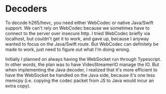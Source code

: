 # Decoders

To decode h265/hevc, you need either WebCodec or native Java/Swift support. We
can't rely on WebCodec because we sometimes have to connect to the server over
insecure http. I tried WebCodec briefly via localhost, but couldn't get it to
work, and gave up, because I anyway wanted to focus on the Java/Swift route. But
WebCodec can definitely be made to work, just need to figure out what I'm doing
wrong.

Initially I planned on always having the WebSocket run through Typescript. In
other words, the plan was to have VideoStreamerIO manage the IO. But when
implementing the Java decoder, I realized that it's more efficient to have the
WebSocket be handled on the Java side, because it's one less memcpy (i.e.
copying the codec packet from JS to Java would incur an extra copy).
